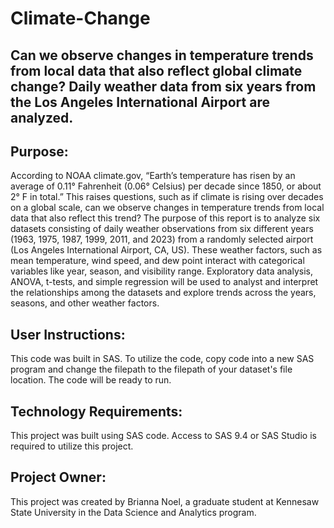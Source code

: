 # Climate-Change
**Can we observe changes in temperature trends from local data that also reflect global climate change? Daily weather data from six years from the Los Angeles International Airport are analyzed.**
----------------------------------------------------------------------------------------------------------------------------------------------------------------------------------------------------
**Purpose:**
----------
According to NOAA climate.gov, “Earth’s temperature has risen by an average of 0.11° 
Fahrenheit (0.06° Celsius) per decade since 1850, or about 2° F in total.” This raises questions, 
such as if climate is rising over decades on a global scale, can we observe changes in temperature 
trends from local data that also reflect this trend? The purpose of this report is to analyze six 
datasets consisting of daily weather observations from six different years (1963, 1975, 1987, 
1999, 2011, and 2023) from a randomly selected airport (Los Angeles International Airport, CA, 
US). These weather factors, such as mean temperature, wind speed, and dew point interact with 
categorical variables like year, season, and visibility range. Exploratory data analysis, ANOVA, 
t-tests, and simple regression will be used to analyst and interpret the relationships among the 
datasets and explore trends across the years, seasons, and other weather factors. 

**User Instructions:**
----------------------
This code was built in SAS.
To utilize the code, copy code into a new SAS program and change the filepath to the filepath of your dataset's file location. The code will be ready to run.

**Technology Requirements:**
----------------------------
This project was built using SAS code. Access to SAS 9.4 or SAS Studio is required to utilize this project.

**Project Owner:**
------------------
This project was created by Brianna Noel, a graduate student at Kennesaw State University in the Data Science and Analytics program.
